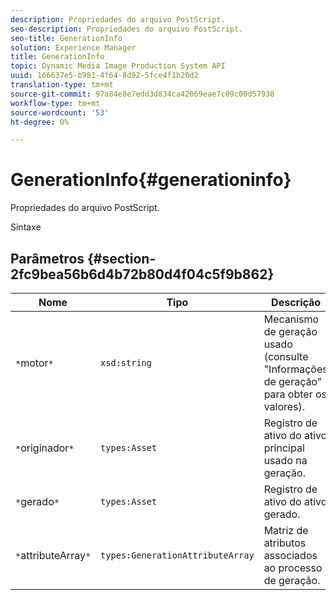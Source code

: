 ```yaml
---
description: Propriedades do arquivo PostScript.
seo-description: Propriedades do arquivo PostScript.
seo-title: GenerationInfo
solution: Experience Manager
title: GenerationInfo
topic: Dynamic Media Image Production System API
uuid: 166637e5-b981-4f64-8d92-5fce4f1b20d2
translation-type: tm+mt
source-git-commit: 97a84e8e7edd3d834ca42069eae7c09c00d57938
workflow-type: tm+mt
source-wordcount: '53'
ht-degree: 0%

---
```



# GenerationInfo{#generationinfo}

Propriedades do arquivo PostScript.

Sintaxe

## Parâmetros {#section-2fc9bea56b6d4b72b80d4f04c5f9b862}

| Nome | Tipo | Descrição |
|---|---|---|
| `*`motor`*` | `xsd:string` | Mecanismo de geração usado (consulte &quot;Informações de geração&quot; para obter os valores). |
| `*`originador`*` | `types:Asset` | Registro de ativo do ativo principal usado na geração. |
| `*`gerado`*` | `types:Asset` | Registro de ativo do ativo gerado. |
| `*`attributeArray`*` | `types:GenerationAttributeArray` | Matriz de atributos associados ao processo de geração. |

